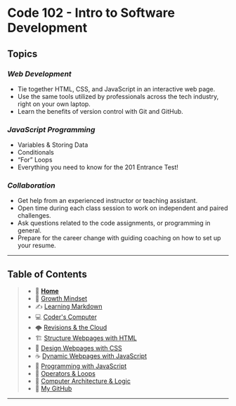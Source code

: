 # Code 102 - Intro to Software Development

## **Topics**

### *Web Development*

* Tie together HTML, CSS, and JavaScript in an interactive web page.
* Use the same tools utilized by professionals across the tech industry, right on your own laptop.
* Learn the benefits of version control with Git and GitHub.

### *JavaScript Programming*

* Variables & Storing Data
* Conditionals
* “For” Loops
* Everything you need to know for the 201 Entrance Test!

### *Collaboration*

* Get help from an experienced instructor or teaching assistant.
* Open time during each class session to work on independent and paired challenges.
* Ask questions related to the code assignments, or programming in general.
* Prepare for the career change with guiding coaching on how to set up your resume.

_____

## Table of Contents

> * 🏡 [**Home**](README.md)
> * 💭 [Growth Mindset](102/growthmindset.md)
> * ✍️ [Learning Markdown](102/learningmarkdown.md)
> * 💻 [Coder's Computer](102/coderscomputer.md)
> * 🌩️ [Revisions & the Cloud](102/revisionscloud.md)
> * 🏗️ [Structure Webpages with HTML](102/structure.md)
> * 🎨 [Design Webpages with CSS](102/designcss.md)
> * ☕ [Dynamic Webpages with JavaScript](102/dynamicjava.md)
> * 🌵 [Programming with JavaScript](102/programjs.md)
> * 🤖 [Operators & Loops](102/operloops.md)
> * 🧮 [Computer Architecture & Logic](102/comparchlogic.md)
> * 🐙 [My GitHub](https://github.com/mistidinzy)

_____
